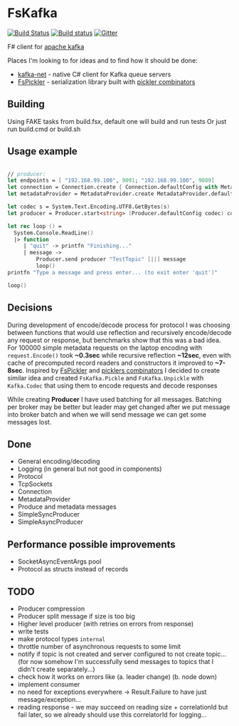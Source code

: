 # FsKafka

[![Build Status](https://travis-ci.org/vasyl-purchel/FsKafka.svg?branch=master)](https://travis-ci.org/vasyl-purchel/FsKafka)
[![Build status](https://ci.appveyor.com/api/projects/status/0tvs4krihppac8fj?svg=true)](https://ci.appveyor.com/project/VasylPurchel/fskafka)
[![Gitter](https://badges.gitter.im/vasyl-purchel/FsKafka.svg)](https://gitter.im/vasyl-purchel/FsKafka?utm_source=badge&utm_medium=badge&utm_campaign=pr-badge)

F# client for [apache kafka][1]

Places I'm looking to for ideas and to find how it should be done:

 * [kafka-net][2] - native C# client for Kafka queue servers
 * [FsPickler][3] - serialization library built with [pickler combinators][4]

## Building

Using FAKE tasks from build.fsx, default one will build and run tests
Or just run build.cmd or build.sh

## Usage example

```fsharp

// producer:
let endpoints = [ "192.168.99.100", 9091; "192.168.99.100", 9089]
let connection = Connection.create { Connection.defaultConfig with MetadataBrokersList = endpoints }
let metadataProvider = MetadataProvider.create MetadataProvider.defaultConfig connection

let codec s = System.Text.Encoding.UTF8.GetBytes(s)
let producer = Producer.start<string> (Producer.defaultConfig codec) connection metadataProvider

let rec loop () =
  System.Console.ReadLine()
  |> function
     | "quit" -> printfn "Finishing..."
     | message ->
         Producer.send producer "TestTopic" [||] message
         loop()
printfn "Type a message and press enter... (to exit enter 'quit')"

loop()

```

## Decisions

During development of encode/decode process for protocol I was choosing between
functions that would use reflection and recursively encode/decode any request
or response, but benchmarks show that this was a bad idea. For 100000 simple
metadata requests on the laptop encoding with `request.Encode()` took **~0.3sec**
while recursive reflection **~12sec**, even with cache of precomputed record
readers and constructors it improved to **~7-8sec**.
Inspired by [FsPickler][3] and [picklers combinators][4] I decided to create
similar idea and created `FsKafka.Pickle` and `FsKafka.Unpickle` with
`Kafka.Codec` that using them to encode requests and decode responses

While creating **Producer** I have used batching for all messages. Batching per
broker may be better but leader may get changed after we put message into broker
batch and when we will send message we can get some messages lost.

## Done

 * General encoding/decoding
 * Logging (in general but not good in components)
 * Protocol
 * TcpSockets
 * Connection
 * MetadataProvider
 * Produce and metadata messages
 * SimpleSyncProducer
 * SimpleAsyncProducer
 
## Performance possible improvements

 * SocketAsyncEventArgs pool
 * Protocol as structs instead of records

## TODO

 * Producer compression
 * Producer split message if size is too big
 * Higher level producer (with retries on errors from response)
 * write tests
 * make protocol types `internal`
 * throttle number of asynchronous requests to some limit
 * notify if topic is not created and server configured to not create topic... (for now somehow I'm successfully send messages to topics that I didn't create separately...)
 * check how it works on errors like (a. leader change) (b. node down)
 * implement consumer 
 * no need for exceptions everywhere -> Result.Failure to have just message/exception...
 * reading response - we may succeed on reading size + correlationId but fail later, so we already should use this correlatorId for logging...
 
[1]: http://kafka.apache.org/
[2]: https://github.com/Jroland/kafka-net
[3]: http://nessos.github.io/FsPickler/
[4]: http://lambda-the-ultimate.org/node/2243

